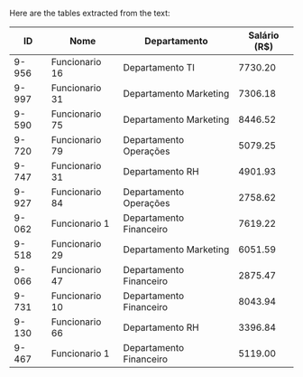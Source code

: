 Here are the tables extracted from the text:

| ID     | Nome            | Departamento       | Salário (R$) |
|--------|-----------------|--------------------|---------------|
| 9-956  | Funcionario 16  | Departamento TI    | 7730.20       |
| 9-997  | Funcionario 31  | Departamento Marketing | 7306.18     |
| 9-590  | Funcionario 75  | Departamento Marketing | 8446.52     |
| 9-720  | Funcionario 79  | Departamento Operações | 5079.25     |
| 9-747  | Funcionario 31  | Departamento RH     | 4901.93       |
| 9-927  | Funcionario 84  | Departamento Operações | 2758.62     |
| 9-062  | Funcionario 1   | Departamento Financeiro | 7619.22     |
| 9-518  | Funcionario 29  | Departamento Marketing | 6051.59     |
| 9-066  | Funcionario 47  | Departamento Financeiro | 2875.47     |
| 9-731  | Funcionario 10  | Departamento Financeiro | 8043.94     |
| 9-130  | Funcionario 66  | Departamento RH     | 3396.84       |
| 9-467  | Funcionario 1   | Departamento Financeiro | 5119.00     |